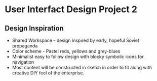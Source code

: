 # User Interfact Design Project 2

## Design Inspiration

* Shared Workspace - design inspired by early, hopeful Soviet propaganda
* Color scheme - Pastel reds, yellows and grey-blues
* Minimalist easy to follow design with blocky symbolic icons for navigation
* Most content will be constructed in sketch in order to fit along with creative DIY feel of the enterprise.
